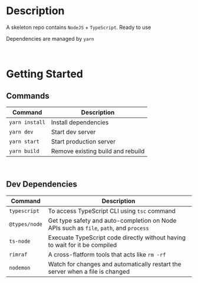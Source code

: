 # Description

A skeleton repo contains `NodeJS` + `TypeScript`. Ready to use

Dependencies are managed by `yarn`

<br>

# Getting Started

## Commands

| Command        | Description                       |
| -------------- | --------------------------------- |
| `yarn install` | Install dependencies              |
| `yarn dev`     | Start dev server                  |
| `yarn start`   | Start production server           |
| `yarn build`   | Remove existing build and rebuild |

<br>

## Dev Dependencies

| Command       | Description                                                                            |
| ------------- | -------------------------------------------------------------------------------------- |
| `typescript`  | To access TypeScript CLI using `tsc` command                                           |
| `@types/node` | Get type safety and auto-completion on Node APIs such as `file`, `path`, and `process` |
| `ts-node`     | Execuate TypeScript code directly without having to wait for it be compiled            |
| `rimraf`      | A cross-flatform tools that acts like `rm -rf`                                         |
| `nodemon`     | Watch for changes and automatically restart the server when a file is changed          |
